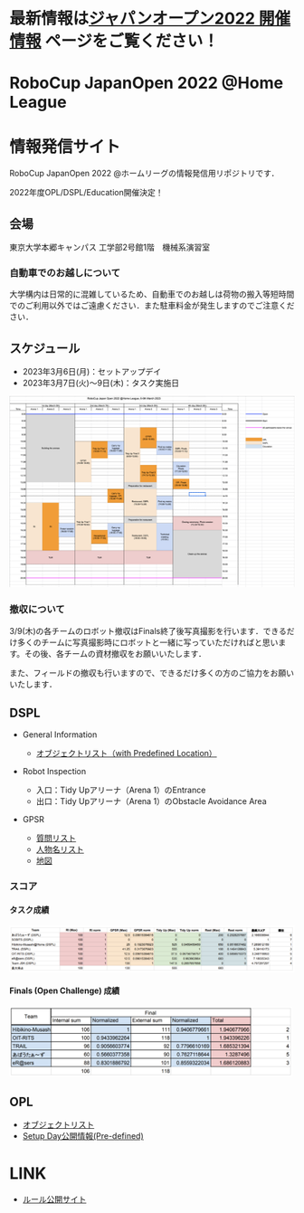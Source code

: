 <h1>最新情報は<a href="https://sites.google.com/site/robocuphomejapan/%E3%82%B8%E3%83%A3%E3%83%91%E3%83%B3%E3%82%AA%E3%83%BC%E3%83%97%E3%83%B32022%E9%96%8B%E5%82%AC%E6%83%85%E5%A0%B1">ジャパンオープン2022 開催情報</a> ページをご覧ください！</1>



# RoboCup JapanOpen 2022 @Home League

# 情報発信サイト

RoboCup JapanOpen 2022 @ホームリーグの情報発信用リポジトリです．

2022年度OPL/DSPL/Education開催決定！

## 会場
東京大学本郷キャンパス 工学部2号館1階　機械系演習室

### 自動車でのお越しについて
大学構内は日常的に混雑しているため、自動車でのお越しは荷物の搬入等短時間でのご利用以外ではご遠慮ください．また駐車料金が発生しますのでご注意ください．

## スケジュール
- 2023年3月6日(月)：セットアップデイ
- 2023年3月7日(火)～9日(木)：タスク実施日

<img src="img/timetable.png">

### 撤収について
3/9(木)の各チームのロボット撤収はFinals終了後写真撮影を行います．できるだけ多くのチームに写真撮影時にロボットと一緒に写っていただければと思います。その後、各チームの資材撤収をお願いいたします．

また、フィールドの撤収も行いますので、できるだけ多くの方のご協力をお願いいたします．

## DSPL
- General Information
    - [オブジェクトリスト（with Predefined Location）](data/dspl_objects_with_predefined-loc.pdf)

- Robot Inspection
    - 入口：Tidy Upアリーナ（Arena 1）のEntrance
    - 出口：Tidy Upアリーナ（Arena 1）のObstacle Avoidance Area

- GPSR
    - [質問リスト](data/questions.md)
    - [人物名リスト](data/name_list.md)
    - [地図](data/gpsr_map.pdf)

### スコア
#### タスク成績
<a href="data/dspl_score_tasks.png"> <img src="img/dspl_score_tasks.png" width="800"> </a>

#### Finals (Open Challenge) 成績
<a href="data/dspl_score_finals.png"> <img src="img/dspl_score_finals.png" width="500"> </a>

## OPL
- [オブジェクトリスト](https://github.com/RoboCupAtHomeJP/AtHome2021/blob/master/Data/opl_known_object_list.pdf)
- [Setup Day公開情報(Pre-defined)](data/OPL公開資料(Setup%20Day).pdf)

# LINK
- [ルール公開サイト](https://github.com/RoboCupAtHomeJP/Rule2022)
